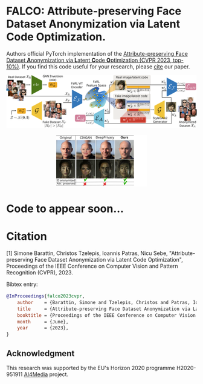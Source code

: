 # FALCO: Attribute-preserving Face Dataset Anonymization via Latent Code Optimization.

Authors official PyTorch implementation of the [Attribute-preserving **F**ace Dataset **A**nonymization via **L**atent **C**ode **O**ptimization (CVPR 2023, top-10%)](https://arxiv.org/abs/2303.11296). If you find this code useful for your research, please [cite](#citation) our paper.



<p align="center">
<img src="figs/overview.png" style="width: 70vw"/>
<br><br>
<img src="figs/teaser.png" style="width: 25vw"/>
</p>



# Code to appear soon...







# Citation

[1] Simone Barattin, Christos Tzelepis, Ioannis Patras, Nicu Sebe, "Attribute-preserving Face Dataset Anonymization via Latent Code Optimization", Proceedings of the IEEE Conference on Computer Vision and Pattern Recognition (CVPR), 2023.

Bibtex entry:

```bibtex
@InProceedings{falco2023cvpr,
    author    = {Barattin, Simone and Tzelepis, Christos and Patras, Ioannis and Sebe, Nicu},
    title     = {Attribute-preserving Face Dataset Anonymization via Latent Code Optimization},
    booktitle = {Proceedings of the IEEE Conference on Computer Vision and Pattern Recognition (CVPR)},
    month     = {June},
    year      = {2023},
}
```



## Acknowledgment

This research was supported by the EU's Horizon 2020 programme H2020-951911 [AI4Media](https://www.ai4media.eu/) project.





